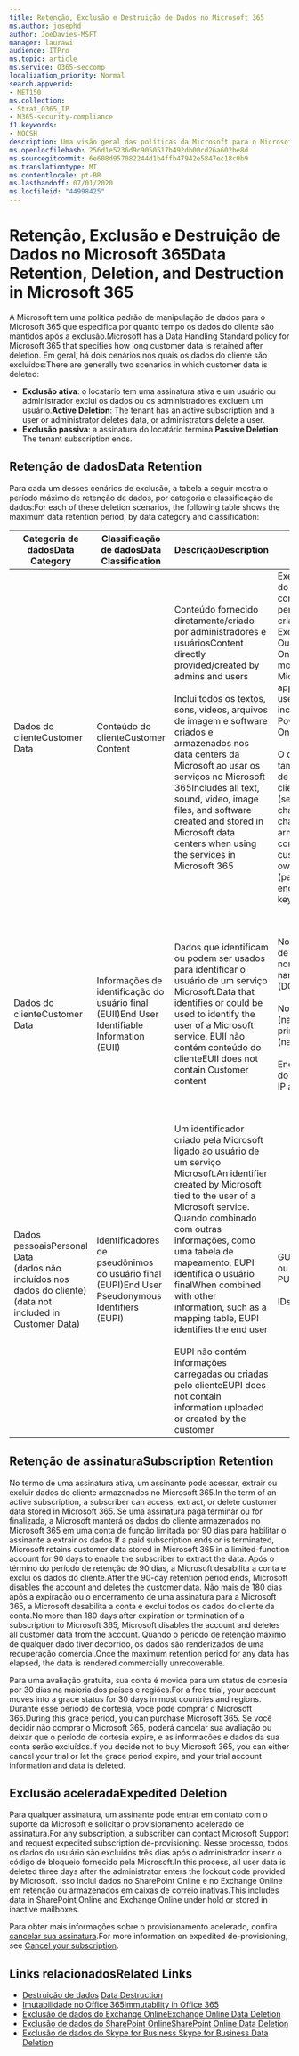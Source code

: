 ```yaml
---
title: Retenção, Exclusão e Destruição de Dados no Microsoft 365
ms.author: josephd
author: JoeDavies-MSFT
manager: laurawi
audience: ITPro
ms.topic: article
ms.service: O365-seccomp
localization_priority: Normal
search.appverid:
- MET150
ms.collection:
- Strat_O365_IP
- M365-security-compliance
f1.keywords:
- NOCSH
description: Uma visão geral das políticas da Microsoft para o Microsoft 365 em relação à retenção, exclusão e destruição de dados.
ms.openlocfilehash: 256d1e5236d9c9050517b492db00cd26a602be8d
ms.sourcegitcommit: 6e608d957082244d1b4ffb47942e5847ec18c0b9
ms.translationtype: MT
ms.contentlocale: pt-BR
ms.lasthandoff: 07/01/2020
ms.locfileid: "44998425"
---
```

# <a name="data-retention-deletion-and-destruction-in-microsoft-365"></a><span data-ttu-id="19a03-103">Retenção, Exclusão e Destruição de Dados no Microsoft 365</span><span class="sxs-lookup"><span data-stu-id="19a03-103">Data Retention, Deletion, and Destruction in Microsoft 365</span></span>

<span data-ttu-id="19a03-104">A Microsoft tem uma política padrão de manipulação de dados para o Microsoft 365 que especifica por quanto tempo os dados do cliente são mantidos após a exclusão.</span><span class="sxs-lookup"><span data-stu-id="19a03-104">Microsoft has a Data Handling Standard policy for Microsoft 365 that specifies how long customer data is retained after deletion.</span></span> <span data-ttu-id="19a03-105">Em geral, há dois cenários nos quais os dados do cliente são excluídos:</span><span class="sxs-lookup"><span data-stu-id="19a03-105">There are generally two scenarios in which customer data is deleted:</span></span>

- <span data-ttu-id="19a03-106">**Exclusão ativa**: o locatário tem uma assinatura ativa e um usuário ou administrador exclui os dados ou os administradores excluem um usuário.</span><span class="sxs-lookup"><span data-stu-id="19a03-106">**Active Deletion**: The tenant has an active subscription and a user or administrator deletes data, or administrators delete a user.</span></span>
- <span data-ttu-id="19a03-107">**Exclusão passiva**: a assinatura do locatário termina.</span><span class="sxs-lookup"><span data-stu-id="19a03-107">**Passive Deletion**: The tenant subscription ends.</span></span>

## <a name="data-retention"></a><span data-ttu-id="19a03-108">Retenção de dados</span><span class="sxs-lookup"><span data-stu-id="19a03-108">Data Retention</span></span>

<span data-ttu-id="19a03-109">Para cada um desses cenários de exclusão, a tabela a seguir mostra o período máximo de retenção de dados, por categoria e classificação de dados:</span><span class="sxs-lookup"><span data-stu-id="19a03-109">For each of these deletion scenarios, the following table shows the maximum data retention period, by data category and classification:</span></span>

| <span data-ttu-id="19a03-110">Categoria de dados</span><span class="sxs-lookup"><span data-stu-id="19a03-110">Data Category</span></span> | <span data-ttu-id="19a03-111">Classificação de dados</span><span class="sxs-lookup"><span data-stu-id="19a03-111">Data Classification</span></span> | <span data-ttu-id="19a03-112">Descrição</span><span class="sxs-lookup"><span data-stu-id="19a03-112">Description</span></span> | <span data-ttu-id="19a03-113">Exemplos</span><span class="sxs-lookup"><span data-stu-id="19a03-113">Examples</span></span> | <span data-ttu-id="19a03-114">Período de retenção</span><span class="sxs-lookup"><span data-stu-id="19a03-114">Retention Period</span></span> |
|-----------------|-----------------|-----------------|----------------------------------|-------------------------------|
| <span data-ttu-id="19a03-115">Dados do cliente</span><span class="sxs-lookup"><span data-stu-id="19a03-115">Customer Data</span></span> | <span data-ttu-id="19a03-116">Conteúdo do cliente</span><span class="sxs-lookup"><span data-stu-id="19a03-116">Customer Content</span></span>| <span data-ttu-id="19a03-117">Conteúdo fornecido diretamente/criado por administradores e usuários</span><span class="sxs-lookup"><span data-stu-id="19a03-117">Content directly provided/created by admins and users</span></span> <br><br> <span data-ttu-id="19a03-118">Inclui todos os textos, sons, vídeos, arquivos de imagem e software criados e armazenados nos data centers da Microsoft ao usar os serviços no Microsoft 365</span><span class="sxs-lookup"><span data-stu-id="19a03-118">Includes all text, sound, video, image files, and software created and stored in Microsoft data centers when using the services in Microsoft 365</span></span> | <span data-ttu-id="19a03-119">Exemplos de aplicativos do Microsoft 365 usados com mais frequência que permitem aos usuários criar dados incluem Word, Excel, PowerPoint, Outlook e OneNote</span><span class="sxs-lookup"><span data-stu-id="19a03-119">Examples of the most commonly used Microsoft 365 applications that allow users to author data include Word, Excel, PowerPoint, Outlook, and OneNote</span></span> <br><br> <span data-ttu-id="19a03-120">O conteúdo do cliente também inclui segredos de Propriedade do cliente/fornecidos (senhas, certificados, chaves de criptografia, chaves de armazenamento)</span><span class="sxs-lookup"><span data-stu-id="19a03-120">Customer content also includes customer-owned/provided secrets (passwords, certificates, encryption keys, storage keys)</span></span> | <span data-ttu-id="19a03-121">**Cenário de exclusão ativa:** no máximo 30 dias</span><span class="sxs-lookup"><span data-stu-id="19a03-121">**Active Deletion Scenario:** at most 30 days</span></span> <br><br> <span data-ttu-id="19a03-122">**Cenário de exclusão passiva:** no máximo 180 dias</span><span class="sxs-lookup"><span data-stu-id="19a03-122">**Passive Deletion Scenario:** at most 180 days</span></span> |
| <span data-ttu-id="19a03-123">Dados do cliente</span><span class="sxs-lookup"><span data-stu-id="19a03-123">Customer Data</span></span> | <span data-ttu-id="19a03-124">Informações de identificação do usuário final (EUII)</span><span class="sxs-lookup"><span data-stu-id="19a03-124">End User Identifiable Information (EUII)</span></span> | <span data-ttu-id="19a03-125">Dados que identificam ou podem ser usados para identificar o usuário de um serviço Microsoft.</span><span class="sxs-lookup"><span data-stu-id="19a03-125">Data that identifies or could be used to identify the user of a Microsoft service.</span></span> <span data-ttu-id="19a03-126">EUII não contém conteúdo do cliente</span><span class="sxs-lookup"><span data-stu-id="19a03-126">EUII does not contain Customer content</span></span> | <span data-ttu-id="19a03-127">Nome de usuário ou nome de exibição (domínio \ nome_de_usuário)</span><span class="sxs-lookup"><span data-stu-id="19a03-127">User name or display name (DOMAIN\UserName)</span></span> <br><br> <span data-ttu-id="19a03-128">Nome principal do usuário (name@domain)</span><span class="sxs-lookup"><span data-stu-id="19a03-128">User principal name (name@domain)</span></span> <br><br>  <span data-ttu-id="19a03-129">Endereços IP específicos do usuário</span><span class="sxs-lookup"><span data-stu-id="19a03-129">User-specific IP addresses</span></span> | <span data-ttu-id="19a03-130">**Cenário de exclusão ativa:** no máximo 180 dias (apenas uma ação de administrador de locatário)</span><span class="sxs-lookup"><span data-stu-id="19a03-130">**Active Deletion Scenario:** at most 180 days (only a tenant administrator action)</span></span> <br><br> <span data-ttu-id="19a03-131">**Cenário de exclusão passiva:** no máximo 180 dias</span><span class="sxs-lookup"><span data-stu-id="19a03-131">**Passive Deletion Scenario:** at most 180 days</span></span> |
| <span data-ttu-id="19a03-132">Dados pessoais</span><span class="sxs-lookup"><span data-stu-id="19a03-132">Personal Data</span></span> <br> <span data-ttu-id="19a03-133">(dados não incluídos nos dados do cliente)</span><span class="sxs-lookup"><span data-stu-id="19a03-133">(data not included in Customer Data)</span></span> | <span data-ttu-id="19a03-134">Identificadores de pseudônimos do usuário final (EUPI)</span><span class="sxs-lookup"><span data-stu-id="19a03-134">End User Pseudonymous Identifiers (EUPI)</span></span> | <span data-ttu-id="19a03-135">Um identificador criado pela Microsoft ligado ao usuário de um serviço Microsoft.</span><span class="sxs-lookup"><span data-stu-id="19a03-135">An identifier created by Microsoft tied to the user of a Microsoft service.</span></span> <span data-ttu-id="19a03-136">Quando combinado com outras informações, como uma tabela de mapeamento, EUPI identifica o usuário final</span><span class="sxs-lookup"><span data-stu-id="19a03-136">When combined with other information, such as a mapping table, EUPI identifies the end user</span></span> <br><br> <span data-ttu-id="19a03-137">EUPI não contém informações carregadas ou criadas pelo cliente</span><span class="sxs-lookup"><span data-stu-id="19a03-137">EUPI does not contain information uploaded or created by the customer</span></span> | <span data-ttu-id="19a03-138">GUIDs de usuário, PUIDs ou SIDs</span><span class="sxs-lookup"><span data-stu-id="19a03-138">User GUIDs, PUIDs, or SIDs</span></span> <br><br> <span data-ttu-id="19a03-139">IDs de sessão</span><span class="sxs-lookup"><span data-stu-id="19a03-139">Session IDs</span></span> | <span data-ttu-id="19a03-140">**Cenário de exclusão ativa:** no máximo 30 dias</span><span class="sxs-lookup"><span data-stu-id="19a03-140">**Active Deletion Scenario:** at most 30 days</span></span> <br><br> <span data-ttu-id="19a03-141">**Cenário de exclusão passiva:** no máximo 180 dias</span><span class="sxs-lookup"><span data-stu-id="19a03-141">**Passive Deletion Scenario:** at most 180 days</span></span> |

## <a name="subscription-retention"></a><span data-ttu-id="19a03-142">Retenção de assinatura</span><span class="sxs-lookup"><span data-stu-id="19a03-142">Subscription Retention</span></span>

<span data-ttu-id="19a03-143">No termo de uma assinatura ativa, um assinante pode acessar, extrair ou excluir dados do cliente armazenados no Microsoft 365.</span><span class="sxs-lookup"><span data-stu-id="19a03-143">In the term of an active subscription, a subscriber can access, extract, or delete customer data stored in Microsoft 365.</span></span> <span data-ttu-id="19a03-144">Se uma assinatura paga terminar ou for finalizada, a Microsoft manterá os dados do cliente armazenados no Microsoft 365 em uma conta de função limitada por 90 dias para habilitar o assinante a extrair os dados.</span><span class="sxs-lookup"><span data-stu-id="19a03-144">If a paid subscription ends or is terminated, Microsoft retains customer data stored in Microsoft 365 in a limited-function account for 90 days to enable the subscriber to extract the data.</span></span> <span data-ttu-id="19a03-145">Após o término do período de retenção de 90 dias, a Microsoft desabilita a conta e exclui os dados do cliente.</span><span class="sxs-lookup"><span data-stu-id="19a03-145">After the 90-day retention period ends, Microsoft disables the account and deletes the customer data.</span></span> <span data-ttu-id="19a03-146">Não mais de 180 dias após a expiração ou o encerramento de uma assinatura para a Microsoft 365, a Microsoft desabilita a conta e exclui todos os dados do cliente da conta.</span><span class="sxs-lookup"><span data-stu-id="19a03-146">No more than 180 days after expiration or termination of a subscription to Microsoft 365, Microsoft disables the account and deletes all customer data from the account.</span></span> <span data-ttu-id="19a03-147">Quando o período de retenção máximo de qualquer dado tiver decorrido, os dados são renderizados de uma recuperação comercial.</span><span class="sxs-lookup"><span data-stu-id="19a03-147">Once the maximum retention period for any data has elapsed, the data is rendered commercially unrecoverable.</span></span>

<span data-ttu-id="19a03-148">Para uma avaliação gratuita, sua conta é movida para um status de cortesia por 30 dias na maioria dos países e regiões.</span><span class="sxs-lookup"><span data-stu-id="19a03-148">For a free trial, your account moves into a grace status for 30 days in most countries and regions.</span></span> <span data-ttu-id="19a03-149">Durante esse período de cortesia, você pode comprar o Microsoft 365.</span><span class="sxs-lookup"><span data-stu-id="19a03-149">During this grace period, you can purchase Microsoft 365.</span></span> <span data-ttu-id="19a03-150">Se você decidir não comprar o Microsoft 365, poderá cancelar sua avaliação ou deixar que o período de cortesia expire, e as informações e dados da sua conta serão excluídos.</span><span class="sxs-lookup"><span data-stu-id="19a03-150">If you decide not to buy Microsoft 365, you can either cancel your trial or let the grace period expire, and your trial account information and data is deleted.</span></span>

## <a name="expedited-deletion"></a><span data-ttu-id="19a03-151">Exclusão acelerada</span><span class="sxs-lookup"><span data-stu-id="19a03-151">Expedited Deletion</span></span>

<span data-ttu-id="19a03-152">Para qualquer assinatura, um assinante pode entrar em contato com o suporte da Microsoft e solicitar o provisionamento acelerado de assinatura.</span><span class="sxs-lookup"><span data-stu-id="19a03-152">For any subscription, a subscriber can contact Microsoft Support and request expedited subscription de-provisioning.</span></span> <span data-ttu-id="19a03-153">Nesse processo, todos os dados do usuário são excluídos três dias após o administrador inserir o código de bloqueio fornecido pela Microsoft.</span><span class="sxs-lookup"><span data-stu-id="19a03-153">In this process, all user data is deleted three days after the administrator enters the lockout code provided by Microsoft.</span></span> <span data-ttu-id="19a03-154">Isso inclui dados no SharePoint Online e no Exchange Online em retenção ou armazenados em caixas de correio inativas.</span><span class="sxs-lookup"><span data-stu-id="19a03-154">This includes data in SharePoint Online and Exchange Online under hold or stored in inactive mailboxes.</span></span>

<span data-ttu-id="19a03-155">Para obter mais informações sobre o provisionamento acelerado, confira [cancelar sua assinatura](https://docs.microsoft.com/microsoft-365/commerce/subscriptions/cancel-your-subscription).</span><span class="sxs-lookup"><span data-stu-id="19a03-155">For more information on expedited de-provisioning, see [Cancel your subscription](https://docs.microsoft.com/microsoft-365/commerce/subscriptions/cancel-your-subscription).</span></span>

## <a name="related-links"></a><span data-ttu-id="19a03-156">Links relacionados</span><span class="sxs-lookup"><span data-stu-id="19a03-156">Related Links</span></span>

- <span data-ttu-id="19a03-157">[Destruição de dados](office-365-data-destruction.md)
</span><span class="sxs-lookup"><span data-stu-id="19a03-157">[Data Destruction](office-365-data-destruction.md)</span></span>
- [<span data-ttu-id="19a03-158">Imutabilidade no Office 365</span><span class="sxs-lookup"><span data-stu-id="19a03-158">Immutability in Office 365</span></span>](office-365-data-immutability.md)
- [<span data-ttu-id="19a03-159">Exclusão de dados do Exchange Online</span><span class="sxs-lookup"><span data-stu-id="19a03-159">Exchange Online Data Deletion</span></span>](office-365-exchange-online-data-deletion.md)
- [<span data-ttu-id="19a03-160">Exclusão de dados do SharePoint Online</span><span class="sxs-lookup"><span data-stu-id="19a03-160">SharePoint Online Data Deletion</span></span>](office-365-sharepoint-online-data-deletion.md)
- [<span data-ttu-id="19a03-161">Exclusão de dados do Skype for Business </span><span class="sxs-lookup"><span data-stu-id="19a03-161">Skype for Business Data Deletion</span></span>](office-365-skype-data-deletion.md)